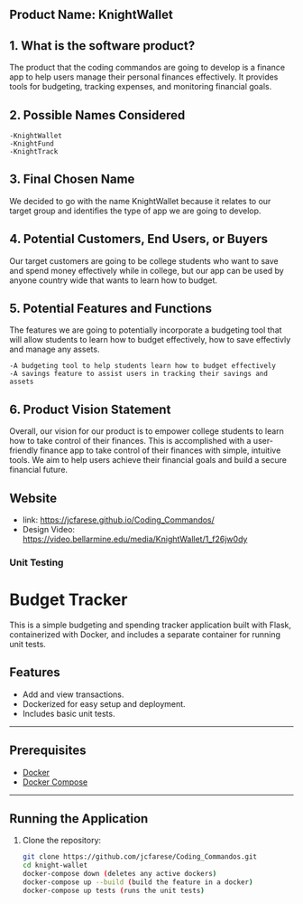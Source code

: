 ## Product Name: KnightWallet

## 1. What is the software product?
The product that the coding commandos are going to develop is a finance app to help users manage their personal finances effectively. It provides tools for budgeting, tracking expenses, and monitoring financial goals.

## 2. Possible Names Considered
```
-KnightWallet 
-KnightFund
-KnightTrack
```

## 3. Final Chosen Name
We decided to go with the name KnightWallet because it relates to our target group and identifies the type of app we are going to develop.

## 4. Potential Customers, End Users, or Buyers
Our target customers are going to be college students who want to save and spend money effectively while in college, but our app can be used by anyone country wide that wants to learn how to budget.

## 5. Potential Features and Functions
The features we are going to potentially incorporate a budgeting tool that will allow students to learn how to budget effectively, how to save effectivly and manage any assets.
```
-A budgeting tool to help students learn how to budget effectively
-A savings feature to assist users in tracking their savings and assets
```

## 6. Product Vision Statement
Overall, our vision for our product is to empower college students to learn how to take control of their finances.  This is accomplished with a user-friendly finance app to take control of their finances with simple, intuitive tools.  We aim to help users achieve their financial goals and build a secure financial future.

## Website
- link: https://jcfarese.github.io/Coding_Commandos/
- Design Video: https://video.bellarmine.edu/media/KnightWallet/1_f26jw0dy

  
### Unit Testing
# Budget Tracker

This is a simple budgeting and spending tracker application built with Flask, containerized with Docker, and includes a separate container for running unit tests.

## Features
- Add and view transactions.
- Dockerized for easy setup and deployment.
- Includes basic unit tests.

---

## Prerequisites
- [Docker](https://www.docker.com/)
- [Docker Compose](https://docs.docker.com/compose/)

---

## Running the Application
1. Clone the repository:
   ```bash
   git clone https://github.com/jcfarese/Coding_Commandos.git
   cd knight-wallet
   docker-compose down (deletes any active dockers)
   docker-compose up --build (build the feature in a docker)
   docker-compose up tests (runs the unit tests)

